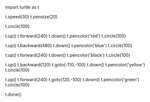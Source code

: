 import turtle as t

t.speed(30)
t.pensize(20)

t.circle(100)

t.up()
t.forward(240)
t.down()
t.pencolor('red')
t.circle(100)

t.up()
t.backward(480)
t.down()
t.pencolor('blue')
t.circle(100)

t.up()
t.forward(240)
t.down()
t.pencolor('black')
t.circle(100)

t.up()
t.backward(120)
t.goto(-110,-100)
t.down()
t.pencolor('yellow')
t.circle(100)

t.up()
t.forward(240)
t.goto(120,-100)
t.down()
t.pencolor('green')
t.circle(100)






t.done()
